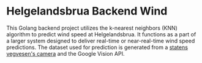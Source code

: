 # Helgelandsbrua Backend Wind

This Golang backend project utilizes the k-nearest neighbors (KNN) algorithm to predict wind speed at Helgelandsbrua. It functions as a part of a larger system designed to deliver real-time or near-real-time wind speed predictions. The dataset used for prediction is generated from a [statens vegvesen's camera](https://webkamera.atlas.vegvesen.no/public/kamera?id=1800484_1) and the Google Vision API.





